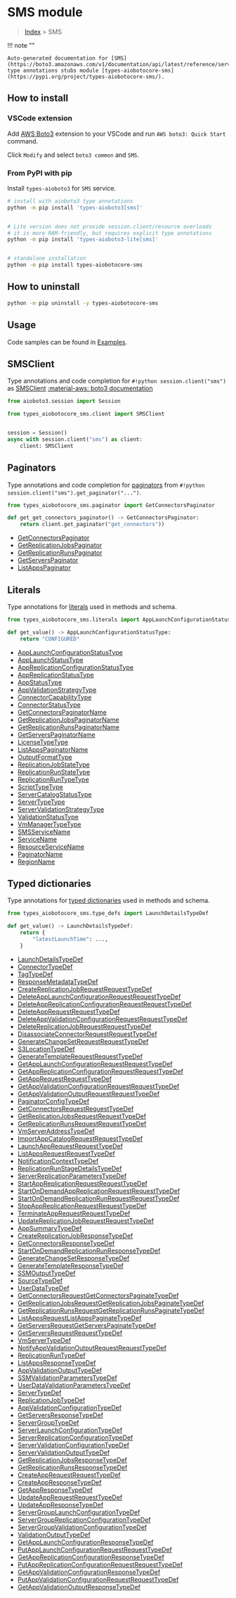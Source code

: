 # SMS module

> [Index](../README.md) > SMS


!!! note ""

    Auto-generated documentation for [SMS](https://boto3.amazonaws.com/v1/documentation/api/latest/reference/services/sms.html#SMS)
    type annotations stubs module [types-aiobotocore-sms](https://pypi.org/project/types-aiobotocore-sms/).

## How to install

### VSCode extension

Add [AWS Boto3](https://marketplace.visualstudio.com/items?itemName=Boto3typed.boto3-ide)
extension to your VSCode and run `AWS boto3: Quick Start` command.

Click `Modify` and select `boto3 common` and `SMS`.

### From PyPI with pip

Install `types-aioboto3` for `SMS` service.

```bash
# install with aioboto3 type annotations
python -m pip install 'types-aioboto3[sms]'


# Lite version does not provide session.client/resource overloads
# it is more RAM-friendly, but requires explicit type annotations
python -m pip install 'types-aioboto3-lite[sms]'


# standalone installation
python -m pip install types-aiobotocore-sms
```



## How to uninstall

```bash
python -m pip uninstall -y types-aiobotocore-sms
```

## Usage

Code samples can be found in [Examples](./usage.md).

## SMSClient

Type annotations and code completion for  `#!python session.client("sms")` as [SMSClient](./client.md)
[:material-aws: boto3 documentation](https://boto3.amazonaws.com/v1/documentation/api/latest/reference/services/sms.html#SMS.Client)

```python title="Usage example"
from aioboto3.session import Session

from types_aiobotocore_sms.client import SMSClient


session = Session()
async with session.client("sms") as client:
    client: SMSClient
```


## Paginators

Type annotations and code completion for
[paginators](./paginators.md)
from `#!python session.client("sms").get_paginator("...")`.

```python title="Usage example"
from types_aiobotocore_sms.paginator import GetConnectorsPaginator

def get_get_connectors_paginator() -> GetConnectorsPaginator:
    return client.get_paginator("get_connectors"))
```

- [GetConnectorsPaginator](./paginators.md#getconnectorspaginator)
- [GetReplicationJobsPaginator](./paginators.md#getreplicationjobspaginator)
- [GetReplicationRunsPaginator](./paginators.md#getreplicationrunspaginator)
- [GetServersPaginator](./paginators.md#getserverspaginator)
- [ListAppsPaginator](./paginators.md#listappspaginator)








## Literals

Type annotations for [literals](./literals.md) used in methods and schema.

```python title="Usage example"
from types_aiobotocore_sms.literals import AppLaunchConfigurationStatusType

def get_value() -> AppLaunchConfigurationStatusType:
    return "CONFIGURED"
```

- [AppLaunchConfigurationStatusType](./literals.md#applaunchconfigurationstatustype)
- [AppLaunchStatusType](./literals.md#applaunchstatustype)
- [AppReplicationConfigurationStatusType](./literals.md#appreplicationconfigurationstatustype)
- [AppReplicationStatusType](./literals.md#appreplicationstatustype)
- [AppStatusType](./literals.md#appstatustype)
- [AppValidationStrategyType](./literals.md#appvalidationstrategytype)
- [ConnectorCapabilityType](./literals.md#connectorcapabilitytype)
- [ConnectorStatusType](./literals.md#connectorstatustype)
- [GetConnectorsPaginatorName](./literals.md#getconnectorspaginatorname)
- [GetReplicationJobsPaginatorName](./literals.md#getreplicationjobspaginatorname)
- [GetReplicationRunsPaginatorName](./literals.md#getreplicationrunspaginatorname)
- [GetServersPaginatorName](./literals.md#getserverspaginatorname)
- [LicenseTypeType](./literals.md#licensetypetype)
- [ListAppsPaginatorName](./literals.md#listappspaginatorname)
- [OutputFormatType](./literals.md#outputformattype)
- [ReplicationJobStateType](./literals.md#replicationjobstatetype)
- [ReplicationRunStateType](./literals.md#replicationrunstatetype)
- [ReplicationRunTypeType](./literals.md#replicationruntypetype)
- [ScriptTypeType](./literals.md#scripttypetype)
- [ServerCatalogStatusType](./literals.md#servercatalogstatustype)
- [ServerTypeType](./literals.md#servertypetype)
- [ServerValidationStrategyType](./literals.md#servervalidationstrategytype)
- [ValidationStatusType](./literals.md#validationstatustype)
- [VmManagerTypeType](./literals.md#vmmanagertypetype)
- [SMSServiceName](./literals.md#smsservicename)
- [ServiceName](./literals.md#servicename)
- [ResourceServiceName](./literals.md#resourceservicename)
- [PaginatorName](./literals.md#paginatorname)
- [RegionName](./literals.md#regionname)




## Typed dictionaries

Type annotations for [typed dictionaries](./type_defs.md) used in methods and schema.

```python title="Usage example"
from types_aiobotocore_sms.type_defs import LaunchDetailsTypeDef

def get_value() -> LaunchDetailsTypeDef:
    return {
        "latestLaunchTime": ...,
    }
```

- [LaunchDetailsTypeDef](./type_defs.md#launchdetailstypedef)
- [ConnectorTypeDef](./type_defs.md#connectortypedef)
- [TagTypeDef](./type_defs.md#tagtypedef)
- [ResponseMetadataTypeDef](./type_defs.md#responsemetadatatypedef)
- [CreateReplicationJobRequestRequestTypeDef](./type_defs.md#createreplicationjobrequestrequesttypedef)
- [DeleteAppLaunchConfigurationRequestRequestTypeDef](./type_defs.md#deleteapplaunchconfigurationrequestrequesttypedef)
- [DeleteAppReplicationConfigurationRequestRequestTypeDef](./type_defs.md#deleteappreplicationconfigurationrequestrequesttypedef)
- [DeleteAppRequestRequestTypeDef](./type_defs.md#deleteapprequestrequesttypedef)
- [DeleteAppValidationConfigurationRequestRequestTypeDef](./type_defs.md#deleteappvalidationconfigurationrequestrequesttypedef)
- [DeleteReplicationJobRequestRequestTypeDef](./type_defs.md#deletereplicationjobrequestrequesttypedef)
- [DisassociateConnectorRequestRequestTypeDef](./type_defs.md#disassociateconnectorrequestrequesttypedef)
- [GenerateChangeSetRequestRequestTypeDef](./type_defs.md#generatechangesetrequestrequesttypedef)
- [S3LocationTypeDef](./type_defs.md#s3locationtypedef)
- [GenerateTemplateRequestRequestTypeDef](./type_defs.md#generatetemplaterequestrequesttypedef)
- [GetAppLaunchConfigurationRequestRequestTypeDef](./type_defs.md#getapplaunchconfigurationrequestrequesttypedef)
- [GetAppReplicationConfigurationRequestRequestTypeDef](./type_defs.md#getappreplicationconfigurationrequestrequesttypedef)
- [GetAppRequestRequestTypeDef](./type_defs.md#getapprequestrequesttypedef)
- [GetAppValidationConfigurationRequestRequestTypeDef](./type_defs.md#getappvalidationconfigurationrequestrequesttypedef)
- [GetAppValidationOutputRequestRequestTypeDef](./type_defs.md#getappvalidationoutputrequestrequesttypedef)
- [PaginatorConfigTypeDef](./type_defs.md#paginatorconfigtypedef)
- [GetConnectorsRequestRequestTypeDef](./type_defs.md#getconnectorsrequestrequesttypedef)
- [GetReplicationJobsRequestRequestTypeDef](./type_defs.md#getreplicationjobsrequestrequesttypedef)
- [GetReplicationRunsRequestRequestTypeDef](./type_defs.md#getreplicationrunsrequestrequesttypedef)
- [VmServerAddressTypeDef](./type_defs.md#vmserveraddresstypedef)
- [ImportAppCatalogRequestRequestTypeDef](./type_defs.md#importappcatalogrequestrequesttypedef)
- [LaunchAppRequestRequestTypeDef](./type_defs.md#launchapprequestrequesttypedef)
- [ListAppsRequestRequestTypeDef](./type_defs.md#listappsrequestrequesttypedef)
- [NotificationContextTypeDef](./type_defs.md#notificationcontexttypedef)
- [ReplicationRunStageDetailsTypeDef](./type_defs.md#replicationrunstagedetailstypedef)
- [ServerReplicationParametersTypeDef](./type_defs.md#serverreplicationparameterstypedef)
- [StartAppReplicationRequestRequestTypeDef](./type_defs.md#startappreplicationrequestrequesttypedef)
- [StartOnDemandAppReplicationRequestRequestTypeDef](./type_defs.md#startondemandappreplicationrequestrequesttypedef)
- [StartOnDemandReplicationRunRequestRequestTypeDef](./type_defs.md#startondemandreplicationrunrequestrequesttypedef)
- [StopAppReplicationRequestRequestTypeDef](./type_defs.md#stopappreplicationrequestrequesttypedef)
- [TerminateAppRequestRequestTypeDef](./type_defs.md#terminateapprequestrequesttypedef)
- [UpdateReplicationJobRequestRequestTypeDef](./type_defs.md#updatereplicationjobrequestrequesttypedef)
- [AppSummaryTypeDef](./type_defs.md#appsummarytypedef)
- [CreateReplicationJobResponseTypeDef](./type_defs.md#createreplicationjobresponsetypedef)
- [GetConnectorsResponseTypeDef](./type_defs.md#getconnectorsresponsetypedef)
- [StartOnDemandReplicationRunResponseTypeDef](./type_defs.md#startondemandreplicationrunresponsetypedef)
- [GenerateChangeSetResponseTypeDef](./type_defs.md#generatechangesetresponsetypedef)
- [GenerateTemplateResponseTypeDef](./type_defs.md#generatetemplateresponsetypedef)
- [SSMOutputTypeDef](./type_defs.md#ssmoutputtypedef)
- [SourceTypeDef](./type_defs.md#sourcetypedef)
- [UserDataTypeDef](./type_defs.md#userdatatypedef)
- [GetConnectorsRequestGetConnectorsPaginateTypeDef](./type_defs.md#getconnectorsrequestgetconnectorspaginatetypedef)
- [GetReplicationJobsRequestGetReplicationJobsPaginateTypeDef](./type_defs.md#getreplicationjobsrequestgetreplicationjobspaginatetypedef)
- [GetReplicationRunsRequestGetReplicationRunsPaginateTypeDef](./type_defs.md#getreplicationrunsrequestgetreplicationrunspaginatetypedef)
- [ListAppsRequestListAppsPaginateTypeDef](./type_defs.md#listappsrequestlistappspaginatetypedef)
- [GetServersRequestGetServersPaginateTypeDef](./type_defs.md#getserversrequestgetserverspaginatetypedef)
- [GetServersRequestRequestTypeDef](./type_defs.md#getserversrequestrequesttypedef)
- [VmServerTypeDef](./type_defs.md#vmservertypedef)
- [NotifyAppValidationOutputRequestRequestTypeDef](./type_defs.md#notifyappvalidationoutputrequestrequesttypedef)
- [ReplicationRunTypeDef](./type_defs.md#replicationruntypedef)
- [ListAppsResponseTypeDef](./type_defs.md#listappsresponsetypedef)
- [AppValidationOutputTypeDef](./type_defs.md#appvalidationoutputtypedef)
- [SSMValidationParametersTypeDef](./type_defs.md#ssmvalidationparameterstypedef)
- [UserDataValidationParametersTypeDef](./type_defs.md#userdatavalidationparameterstypedef)
- [ServerTypeDef](./type_defs.md#servertypedef)
- [ReplicationJobTypeDef](./type_defs.md#replicationjobtypedef)
- [AppValidationConfigurationTypeDef](./type_defs.md#appvalidationconfigurationtypedef)
- [GetServersResponseTypeDef](./type_defs.md#getserversresponsetypedef)
- [ServerGroupTypeDef](./type_defs.md#servergrouptypedef)
- [ServerLaunchConfigurationTypeDef](./type_defs.md#serverlaunchconfigurationtypedef)
- [ServerReplicationConfigurationTypeDef](./type_defs.md#serverreplicationconfigurationtypedef)
- [ServerValidationConfigurationTypeDef](./type_defs.md#servervalidationconfigurationtypedef)
- [ServerValidationOutputTypeDef](./type_defs.md#servervalidationoutputtypedef)
- [GetReplicationJobsResponseTypeDef](./type_defs.md#getreplicationjobsresponsetypedef)
- [GetReplicationRunsResponseTypeDef](./type_defs.md#getreplicationrunsresponsetypedef)
- [CreateAppRequestRequestTypeDef](./type_defs.md#createapprequestrequesttypedef)
- [CreateAppResponseTypeDef](./type_defs.md#createappresponsetypedef)
- [GetAppResponseTypeDef](./type_defs.md#getappresponsetypedef)
- [UpdateAppRequestRequestTypeDef](./type_defs.md#updateapprequestrequesttypedef)
- [UpdateAppResponseTypeDef](./type_defs.md#updateappresponsetypedef)
- [ServerGroupLaunchConfigurationTypeDef](./type_defs.md#servergrouplaunchconfigurationtypedef)
- [ServerGroupReplicationConfigurationTypeDef](./type_defs.md#servergroupreplicationconfigurationtypedef)
- [ServerGroupValidationConfigurationTypeDef](./type_defs.md#servergroupvalidationconfigurationtypedef)
- [ValidationOutputTypeDef](./type_defs.md#validationoutputtypedef)
- [GetAppLaunchConfigurationResponseTypeDef](./type_defs.md#getapplaunchconfigurationresponsetypedef)
- [PutAppLaunchConfigurationRequestRequestTypeDef](./type_defs.md#putapplaunchconfigurationrequestrequesttypedef)
- [GetAppReplicationConfigurationResponseTypeDef](./type_defs.md#getappreplicationconfigurationresponsetypedef)
- [PutAppReplicationConfigurationRequestRequestTypeDef](./type_defs.md#putappreplicationconfigurationrequestrequesttypedef)
- [GetAppValidationConfigurationResponseTypeDef](./type_defs.md#getappvalidationconfigurationresponsetypedef)
- [PutAppValidationConfigurationRequestRequestTypeDef](./type_defs.md#putappvalidationconfigurationrequestrequesttypedef)
- [GetAppValidationOutputResponseTypeDef](./type_defs.md#getappvalidationoutputresponsetypedef)

